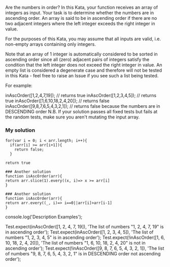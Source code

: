 Are the numbers in order?
In this Kata, your function receives an array of integers as input. Your task is to determine whether the numbers are in ascending order. An array is said to be in ascending order if there are no two adjacent integers where the left integer exceeds the right integer in value.

For the purposes of this Kata, you may assume that all inputs are valid, i.e. non-empty arrays containing only integers.

Note that an array of 1 integer is automatically considered to be sorted in ascending order since all (zero) adjacent pairs of integers satisfy the condition that the left integer does not exceed the right integer in value. An empty list is considered a degenerate case and therefore will not be tested in this Kata - feel free to raise an Issue if you see such a list being tested.


For example:

inAscOrder([1,2,4,7,19]); // returns true
inAscOrder([1,2,3,4,5]); // returns true
inAscOrder([1,6,10,18,2,4,20]); // returns false
inAscOrder([9,8,7,6,5,4,3,2,1]); // returns false because the numbers are in DESCENDING order
N.B. If your solution passes all fixed tests but fails at the random tests, make sure you aren't mutating the input array.


### My solution 
```
for(var i = 0; i < arr.length; i++){
  if(arr[i] >= arr[i+1]){
    return false; 
  }

return true
```
```
### Another solution 
function isAscOrder(arr){
return arr.slice(1).every((x, i)=> x >= arr[i]
}
```
```
### Another solution 
function isAscOrder(arr){
return arr.every((_, i)=> i==0||arr[i]>arr[i-1]
}
```
console.log('Description Examples');

Test.expect(inAscOrder([1, 2, 4, 7, 19]), 'The list of numbers "1, 2, 4, 7, 19" is in ascending order');
Test.expect(inAscOrder([1, 2, 3, 4, 5]), 'The list of numbers "1, 2, 3, 4, 5" is in ascending order');
Test.expect(!inAscOrder([1, 6, 10, 18, 2, 4, 20]), 'The list of numbers "1, 6, 10, 18, 2, 4, 20" is not in ascending order');
Test.expect(!inAscOrder([9, 8, 7, 6, 5, 4, 3, 2, 1]), 'The list of numbers "9, 8, 7, 6, 5, 4, 3, 2, 1" is in DESCENDING order not ascending order');
